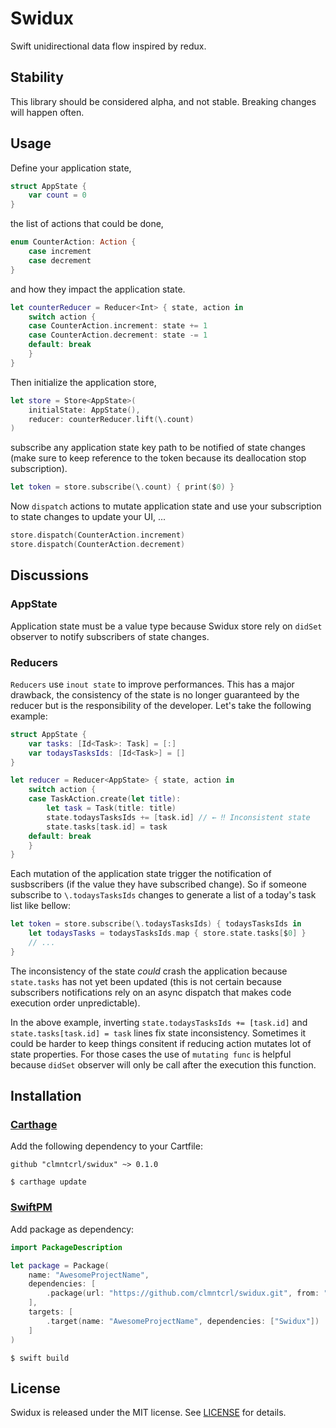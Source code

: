 # Swidux

Swift unidirectional data flow inspired by redux.

## Stability

This library should be considered alpha, and not stable. Breaking changes will happen often.

## Usage

Define your application state,

```swift
struct AppState {
    var count = 0
}
```

the list of actions that could be done,

```swift
enum CounterAction: Action {
    case increment
    case decrement
}
```

and how they impact the application state.

```swift
let counterReducer = Reducer<Int> { state, action in
    switch action {
    case CounterAction.increment: state += 1
    case CounterAction.decrement: state -= 1
    default: break
    }
}
```

Then initialize the application store,

```swift
let store = Store<AppState>(
    initialState: AppState(),
    reducer: counterReducer.lift(\.count)
)
```

subscribe any application state key path to be notified of state changes (make sure to keep reference to the token because its deallocation stop subscription).

```swift
let token = store.subscribe(\.count) { print($0) }
```

Now `dispatch` actions to mutate application state and use your subscription to state changes to update your UI, ...

```swift
store.dispatch(CounterAction.increment)
store.dispatch(CounterAction.decrement)
```

## Discussions

### AppState

Application state must be a value type because Swidux store rely on `didSet` observer to notify subscribers of state changes.

### Reducers

`Reducers` use `inout state` to improve performances. This has a major drawback, the consistency of the state is no longer guaranteed by the reducer but is the responsibility of the developer. Let's take the following example:

```swift
struct AppState {
    var tasks: [Id<Task>: Task] = [:]
    var todaysTasksIds: [Id<Task>] = []
}

let reducer = Reducer<AppState> { state, action in
    switch action {
    case TaskAction.create(let title):
        let task = Task(title: title)
        state.todaysTasksIds += [task.id] // ← ‼️ Inconsistent state
        state.tasks[task.id] = task
    default: break
    }
}
```

Each mutation of the application state trigger the notification of susbscribers (if the value they have subscribed change). So if someone subscribe to `\.todaysTasksIds` changes to generate a list of a today's task list like bellow:

```swift
let token = store.subscribe(\.todaysTasksIds) { todaysTasksIds in 
    let todaysTasks = todaysTasksIds.map { store.state.tasks[$0] }
    // ...
}
```

The inconsistency of the state _could_ crash the application because `state.tasks` has not yet been updated (this is not certain because subscribers notifications rely on an async dispatch that makes code execution order unpredictable).

In the above example, inverting `state.todaysTasksIds += [task.id]` and `state.tasks[task.id] = task` lines fix state inconsistency. Sometimes it could be harder to keep things consitent if reducing action mutates lot of state properties. For those cases the use of `mutating func` is helpful because `didSet` observer will only be call after the execution this function.

## Installation

### [Carthage](https://github.com/Carthage/Carthage)

Add the following dependency to your Cartfile:

```
github "clmntcrl/swidux" ~> 0.1.0
```

```
$ carthage update
```


### [SwiftPM](https://github.com/apple/swift-package-manager)

Add package as dependency:

```swift
import PackageDescription

let package = Package(
    name: "AwesomeProjectName",
    dependencies: [
        .package(url: "https://github.com/clmntcrl/swidux.git", from: "0.1.0"),
    ],
    targets: [
        .target(name: "AwesomeProjectName", dependencies: ["Swidux"])
    ]
)
```

```
$ swift build
```


## License

Swidux is released under the MIT license. See [LICENSE](LICENSE) for details.
